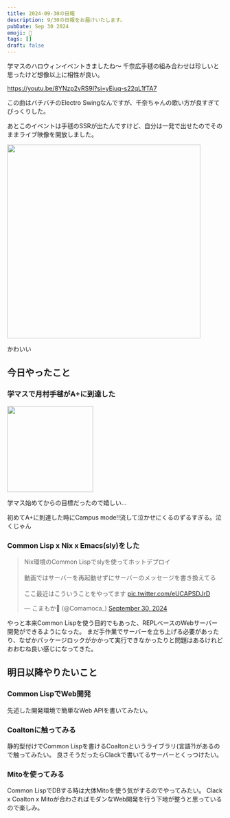 ```yaml
---
title: 2024-09-30の日報
description: 9/30の日報をお届けいたします。
pubDate: Sep 30 2024
emoji: 🦊
tags: []
draft: false
---
```


学マスのハロウィンイベントきましたね～
千奈広手毬の組み合わせは珍しいと思ったけど想像以上に相性が良い。

https://youtu.be/8YNzp2vRS9I?si=yEiuq-s22qL1fTA7

この曲はバチバチのElectro
Swingなんですが、千奈ちゃんの歌い方が良すぎてびっくりした。

あとこのイベントは手毬のSSRが出たんですけど、自分は一発で出せたのでそのままライブ映像を開放しました。

<img width="450" style="margin:0 auto" src="https://r2.comamoca.dev/2024-09-30-temari-halloween.webp" />

かわいい

## 今日やったこと

### 学マスで月村手毬がA+に到達した

<img width="200" style="margin:0 auto;" src="https://r2.comamoca.dev/2024-09-30-temari-aplus.webp" />

学マス始めてからの目標だったので嬉しい...

初めてA+に到達した時にCampus mode!!流して泣かせにくるのずるすぎる。泣くじゃん

### Common Lisp x Nix x Emacs(sly)をした

<blockquote class="twitter-tweet"><p lang="ja" dir="ltr">Nix環境のCommon Lispでslyを使ってホットデプロイ<br><br>動画ではサーバーを再起動せずにサーバーのメッセージを書き換えてる<br><br>ここ最近はこういうことをやってます <a href="https://t.co/eUCAPSDJrD">pic.twitter.com/eUCAPSDJrD</a></p>&mdash; こまもか🦊 (@Comamoca_) <a href="https://twitter.com/Comamoca_/status/1840750756024160673?ref_src=twsrc%5Etfw">September 30, 2024</a></blockquote> <script async src="https://platform.twitter.com/widgets.js" charset="utf-8"></script>

やっと本来Common
Lispを使う目的でもあった、REPLベースのWebサーバー開発ができるようになった。
まだ手作業でサーバーを立ち上げる必要があったり、なぜかパッケージロックがかかって実行できなかったりと問題はあるけれどおおむね良い感じになってきた。

## 明日以降やりたいこと

### Common LispでWeb開発

先述した開発環境で簡単なWeb APIを書いてみたい。

### Coaltonに触ってみる

静的型付けでCommon
Lispを書けるCoaltonというライブラリ(言語?)があるので触ってみたい。
良さそうだったらClackで書いてるサーバーとくっつけたい。

### Mitoを使ってみる

Common LispでDBする時は大体Mitoを使う気がするのでやってみたい。 Clack x Coalton
x Mitoが合わさればモダンなWeb開発を行う下地が整うと思っているので楽しみ。
